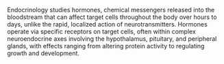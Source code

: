 Endocrinology studies hormones, chemical messengers released into the bloodstream that can affect target cells throughout the body over hours to days, unlike the rapid, localized action of neurotransmitters. Hormones operate via specific receptors on target cells, often within complex neuroendocrine axes involving the hypothalamus, pituitary, and peripheral glands, with effects ranging from altering protein activity to regulating growth and development.
